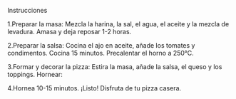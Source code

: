 Instrucciones

1.Preparar la masa:
Mezcla la harina, la sal, el agua, el aceite y la mezcla de levadura. Amasa y deja reposar 1-2 horas.

2.Preparar la salsa:
Cocina el ajo en aceite, añade los tomates y condimentos. Cocina 15 minutos.
Precalentar el horno a 250°C.

3.Formar y decorar la pizza:
Estira la masa, añade la salsa, el queso y los toppings.
Hornear:

4.Hornea 10-15 minutos.
¡Listo! Disfruta de tu pizza casera.